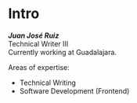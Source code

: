# Intro

_**Juan José Ruiz**_
<br>Technical Writer III
<br>Currently working at Guadalajara.

Areas of expertise:

* Technical Writing
* Software Development (Frontend)